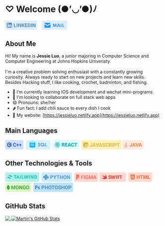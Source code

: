 <h1>♡ Welcome (●’◡’●)ﾉ</h1>

<p align="left">
<a href="https://www.linkedin.com/in/jessie-luo-bc076/" target="_blank"><img height="30" src="https://github.com/JessieLuo30/JessieLuo30/blob/main/linkedin.png"></a>
&nbsp;&nbsp;
<a href="mailto:jluo30@jhu.edu" target="_blank"><img height="30" src="https://github.com/JessieLuo30/JessieLuo30/blob/main/mail.png"></a>&nbsp;&nbsp;&nbsp;&nbsp;&nbsp;

</p>

## About Me
Hi! My name is <b>Jessie Luo</b>, a junior majoring in Computer Science and Computer Engineering at Johns Hopkins Univeristy.
<br><br>
I'm a creative problem solving enthusiast with a constantly growing curiosity. Always ready to start on new projects and learn new skills. Besides Hacking stuff, I like cooking, crochet, badminton, and fishing.
<br>
- 🌱 I’m currently learning IOS development and wechat mini-programs
- 👯 I'm looking to collaborate on full stack web apps
- 😄 Pronouns: she/her
- 🌶️ Fun fact: I add chili sauce to every dish I cook
- 🔗 My website: [https://jessieluo.netlify.app](https://jessieluo.netlify.app)


## Main Languages
<a target="_blank" href="https://jessieluo.netlify.app/portfolio/backend"><img height="30" src="https://github.com/JessieLuo30/JessieLuo30/blob/main/languages/c.png"></a>&nbsp;
<a target="_blank" href="https://jessieluo.netlify.app/portfolio/databases"><img height="30" src="https://github.com/JessieLuo30/JessieLuo30/blob/main/languages/sql.png"></a>&nbsp;
<a target="_blank" href="https://jessieluo.netlify.app/portfolio/frontend"><img height="30" src="https://github.com/JessieLuo30/JessieLuo30/blob/main/languages/react.png"></a>&nbsp;
<a target="_blank"  href="https://jessieluo.netlify.app/portfolio/frontend"><img height="30" src="https://github.com/JessieLuo30/JessieLuo30/blob/main/languages/js.png"></a>
<a target="_blank"  href="https://jessieluo.netlify.app/portfolio/backend"><img height="30" src="https://github.com/JessieLuo30/JessieLuo30/blob/main/languages/java.png"></a>&nbsp;

## Other Technologies & Tools
<a target="_blank" ><img height="30" src="https://github.com/JessieLuo30/JessieLuo30/blob/main/languages/tailwind.png"></a>&nbsp;
<a target="_blank"><img height="30" src="https://github.com/JessieLuo30/JessieLuo30/blob/main/languages/python.png"></a>&nbsp;
<a target="_blank"><img height="30" src="https://github.com/JessieLuo30/JessieLuo30/blob/main/languages/figma.png"></a>
<a target="_blank"><img height="30" src="https://github.com/JessieLuo30/JessieLuo30/blob/main/languages/swift.png"></a>&nbsp;
<a target="_blank"><img height="30" src="https://github.com/JessieLuo30/JessieLuo30/blob/main/languages/html.png"></a>&nbsp;
<a target="_blank"><img height="30" src="https://github.com/JessieLuo30/JessieLuo30/blob/main/languages/mongo.png"></a>&nbsp;
<a target="_blank"><img height="30" src="https://github.com/JessieLuo30/JessieLuo30/blob/main/languages/ps.png"></a>&nbsp;

## GitHub Stats

<a href="https://github.com/JessieLuo30">
  <img align="center" src="https://github-readme-stats.vercel.app/api/top-langs/?username=JessieLuo30&hide=java,html,tex&title_color=ffffff&text_color=c9cacc&icon_color=2bbc8a&bg_color=1d1f21&langs_count=3" />
</a>
<a href="https://github.com/JessieLuo30">
  <img align="center" src="https://github-readme-stats.vercel.app/api?username=JessieLuo30&show_icons=true&line_height=27&count_private=true&title_color=ffffff&text_color=c9cacc&icon_color=2bbc8a&bg_color=1d1f21" alt="Martin's GitHub Stats" />
</a>

</div>


